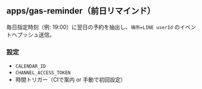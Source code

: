 ## apps/gas-reminder（前日リマインド）

毎日指定時刻（例: 19:00）に翌日の予約を抽出し、`場所=LINE userId` のイベントへプッシュ送信。

### 設定
- `CALENDAR_ID`
- `CHANNEL_ACCESS_TOKEN`
- 時間トリガー（CIで案内 or 手動で初回設定）


